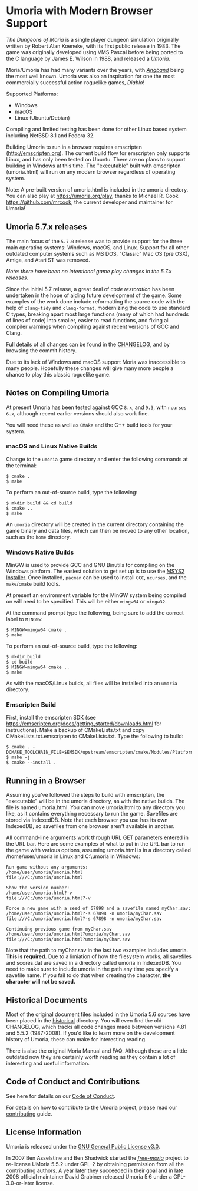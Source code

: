 # Umoria with Modern Browser Support

_The Dungeons of Moria_ is a single player dungeon simulation originally
written by Robert Alan Koeneke, with its first public release in 1983.
The game was originally developed using VMS Pascal before being ported to the
C language by James E. Wilson in 1988, and released a _Umoria_.

Moria/Umoria has had many variants over the years, with [_Angband_](http://rephial.org/)
being the most well known. Umoria was also an inspiration for one the most
commercially successful action roguelike games, _Diablo_!

Supported Platforms:

  - Windows
  - macOS
  - Linux (Ubuntu/Debian)

Compiling and limited testing has been done for other Linux based system
including NetBSD 8.1 and Fedora 32.

Building Umoria to run in a browser requires emscripten (http://emscripten.org).
The current build flow for emscripten only supports Linux, and has only been
tested on Ubuntu.  There are no plans to support building in Windows at this time.
The "executable" built with emscripten (umoria.html) will run on any modern browser
regardless of operating system.

Note:  A pre-built version of umoria.html is included in the umoria directory.  You can also play at https://umoria.org/play, thanks to Michael R. Cook https://github.com/mrcook, the current developer and maintainer for Umoria!

## Umoria 5.7.x releases

The main focus of the `5.7.0` release was to provide support for the three
main operating systems: Windows, macOS, and Linux. Support for all other
outdated computer systems such as MS DOS, "Classic" Mac OS (pre OSX), Amiga,
and Atari ST was removed.

_Note: there have been no intentional game play changes in the 5.7.x releases._

Since the initial 5.7 release, a great deal of _code restoration_ has been
undertaken in the hope of aiding future development of the game. Some examples
of the work done include reformatting the source code with the help of
`clang-tidy` and `clang-format`, modernizing the code to use standard C types,
breaking apart most large functions (many of which had hundreds of lines of code)
into smaller, easier to read functions, and fixing all compiler warnings when
compiling against recent versions of GCC and Clang.

Full details of all changes can be found in the [CHANGELOG](CHANGELOG.md), and
by browsing the commit history.

Due to its lack of Windows and macOS support Moria was inaccessible to many
people. Hopefully these changes will give many more people a chance to play
this classic roguelike game.


## Notes on Compiling Umoria

At present Umoria has been tested against GCC `8.x`, and `9.3`, with
`ncurses 6.x`, although recent earlier versions should also work fine.

You will need these as well as `CMake` and the C++ build tools for your system.

### macOS and Linux Native Builds

Change to the `umoria` game directory and enter the following commands at the
terminal:

    $ cmake .
    $ make

To perform an out-of-source build, type the following:

    $ mkdir build && cd build
    $ cmake ..
    $ make

An `umoria` directory will be created in the current directory containing the
game binary and data files, which can then be moved to any other location, such
as the `home` directory.


### Windows Native Builds

MinGW is used to provide GCC and GNU Binutils for compiling on the Windows platform.
The easiest solution to get set up is to use the [MSYS2 Installer](http://msys2.github.io/).
Once installed, `pacman` can be used to install `GCC`, `ncurses`, and the
`make`/`cmake` build tools.

At present an environment variable for the MinGW system being compiled on will
need to be specified. This will be either `mingw64` or `mingw32`.

At the command prompt type the following, being sure to add the correct label
to `MINGW=`:

    $ MINGW=mingw64 cmake .
    $ make

To perform an out-of-source build, type the following:

    $ mkdir build
    $ cd build
    $ MINGW=mingw64 cmake ..
    $ make

As with the macOS/Linux builds, all files will be installed into an `umoria` directory.

### Emscripten Build

First, install the emscripten SDK (see https://emscripten.org/docs/getting_started/downloads.html for instructions).
Make a backup of CMakeLists.txt and copy CMakeLists.txt.emscripten to CMakeLists.txt.  Type the following to build:

    $ cmake . -DCMAKE_TOOLCHAIN_FILE=$EMSDK/upstream/emscripten/cmake/Modules/Platform/Emscripten.cmake
    $ make -j
    $ cmake --install .

## Running in a Browser

Assuming you've followed the steps to build with emscripten, the "executable" will be in the umoria directory, as
with the native builds.  The file is named umoria.html.  You can move umoria.html to any directory you like, as it contains everything necessary to run the game. Savefiles are stored via IndexedDB.  Note that each browser you use has its own IndexedDB, so savefiles from one browser aren't available in another.

All command-line arguments work through URL GET parameters entered in the URL bar.  Here are some examples of what to put in the URL bar to run the game with various options, assuming umoria.html is in a directory called /home/user/umoria in Linux and C:\umoria in Windows:

    Run game without any arguments:
    /home/user/umoria/umoria.html
    file:///C:/umoria/umoria.html
    
    Show the version number:
    /home/user/umoria.html?-v
    file:///C:/umoria/umoria.html?-v
    
    Force a new game with a seed of 67898 and a savefile named myChar.sav:
    /home/user/umoria/umoria.html?-s 67898 -n umoria/myChar.sav
    file:///C:/umoria/umoria.html?-s 67898 -n umoria/myChar.sav
    
    Continuing previous game from myChar.sav
    /home/user/umoria/umoria.html?umoria/myChar.sav
    file:///C:/umoria/umoria.html?umoria/myChar.sav

Note that the path to myChar.sav in the last two examples includes umoria.  **This is required.**  Due to a limiation of how the filesystem works, all savefiles and scores.dat are saved in a directory called umoria in IndexedDB.  You need to make sure to include umoria in the path any time you specify a savefile name.  If you fail to do that when creating the character, **the character will not be saved.**

## Historical Documents

Most of the original document files included in the Umoria 5.6 sources have
been placed in the [historical](historical) directory. You will even find the
old CHANGELOG, which tracks all code changes made between versions 4.81 and
5.5.2 (1987-2008). If you'd like to learn more on the development history of
Umoria, these can make for interesting reading.

There is also the original Moria Manual and FAQ. Although these are a little
outdated now they are certainly worth reading as they contain a lot of
interesting and useful information.


## Code of Conduct and Contributions

See here for details on our [Code of Conduct](CODE_OF_CONDUCT.md).

For details on how to contribute to the Umoria project, please read our
[contributing](CONTRIBUTING.md) guide.


## License Information

Umoria is released under the [GNU General Public License v3.0](LICENSE).

In 2007 Ben Asselstine and Ben Shadwick started the
[_free-moria_](http://free-moria.sourceforge.net/) project to re-license
UMoria 5.5.2 under GPL-2 by obtaining permission from all the contributing
authors. A year later they succeeded in their goal and in late 2008 official
maintainer David Grabiner released Umoria 5.6 under a GPL-3.0-or-later license.
